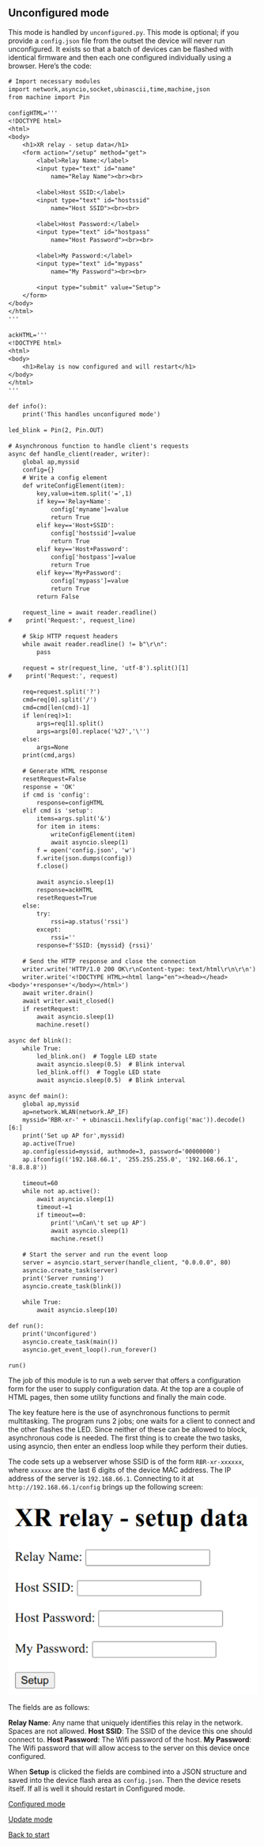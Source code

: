 ## Unconfigured mode
This mode is handled by `unconfigured.py`. This mode is optional; if you provide a `config.json` file from the outset the device will never run unconfigured. It exists so that a batch of devices can be flashed with identical firmware and then each one configured individually using a browser. Here’s the code:
```
# Import necessary modules
import network,asyncio,socket,ubinascii,time,machine,json
from machine import Pin

configHTML='''
<!DOCTYPE html>
<html>
<body>
	<h1>XR relay - setup data</h1>
	<form action="/setup" method="get">
		<label>Relay Name:</label>
		<input type="text" id="name"
			name="Relay Name"><br><br>

		<label>Host SSID:</label>
		<input type="text" id="hostssid"
			name="Host SSID"><br><br>

		<label>Host Password:</label>
		<input type="text" id="hostpass"
			name="Host Password"><br><br>

		<label>My Password:</label>
		<input type="text" id="mypass"
			name="My Password"><br><br>

		<input type="submit" value="Setup">
	</form>
</body>
</html>
'''

ackHTML='''
<!DOCTYPE html>
<html>
<body>
	<h1>Relay is now configured and will restart</h1>
</body>
</html>
'''

def info():
    print('This handles unconfigured mode')

led_blink = Pin(2, Pin.OUT)

# Asynchronous function to handle client's requests
async def handle_client(reader, writer):
    global ap,myssid
    config={}
    # Write a config element
    def writeConfigElement(item):
        key,value=item.split('=',1)
        if key=='Relay+Name':
            config['myname']=value
            return True
        elif key=='Host+SSID':
            config['hostssid']=value
            return True
        elif key=='Host+Password':
            config['hostpass']=value
            return True
        elif key=='My+Password':
            config['mypass']=value
            return True
        return False

    request_line = await reader.readline()
#    print('Request:', request_line)

    # Skip HTTP request headers
    while await reader.readline() != b"\r\n":
        pass

    request = str(request_line, 'utf-8').split()[1]
#    print('Request:', request)

    req=request.split('?')
    cmd=req[0].split('/')
    cmd=cmd[len(cmd)-1]
    if len(req)>1:
        args=req[1].split()
        args=args[0].replace('%27','\'')
    else:
        args=None
    print(cmd,args)

    # Generate HTML response
    resetRequest=False
    response = 'OK'
    if cmd is 'config':
        response=configHTML
    elif cmd is 'setup':
        items=args.split('&')
        for item in items:
            writeConfigElement(item)
            await asyncio.sleep(1)
        f = open('config.json', 'w')
        f.write(json.dumps(config))
        f.close()

        await asyncio.sleep(1)
        response=ackHTML
        resetRequest=True
    else:
        try:
            rssi=ap.status('rssi')
        except:
            rssi=''
        response=f'SSID: {myssid} {rssi}'

    # Send the HTTP response and close the connection
    writer.write('HTTP/1.0 200 OK\r\nContent-type: text/html\r\n\r\n')
    writer.write('<!DOCTYPE HTML><html lang="en"><head></head><body>'+response+'</body></html>')
    await writer.drain()
    await writer.wait_closed()
    if resetRequest:
        await asyncio.sleep(1)
        machine.reset()

async def blink():
    while True:
        led_blink.on()  # Toggle LED state
        await asyncio.sleep(0.5)  # Blink interval
        led_blink.off()  # Toggle LED state
        await asyncio.sleep(0.5)  # Blink interval

async def main():
    global ap,myssid
    ap=network.WLAN(network.AP_IF)
    myssid='RBR-xr-' + ubinascii.hexlify(ap.config('mac')).decode()[6:]
    print('Set up AP for',myssid)
    ap.active(True)
    ap.config(essid=myssid, authmode=3, password='00000000')
    ap.ifconfig(('192.168.66.1', '255.255.255.0', '192.168.66.1', '8.8.8.8'))

    timeout=60
    while not ap.active():
        await asyncio.sleep(1)
        timeout-=1
        if timeout==0:
            print('\nCan\'t set up AP')
            await asyncio.sleep(1)
            machine.reset()

    # Start the server and run the event loop
    server = asyncio.start_server(handle_client, "0.0.0.0", 80)
    asyncio.create_task(server)
    print('Server running')
    asyncio.create_task(blink())

    while True:
        await asyncio.sleep(10)

def run():
    print('Unconfigured')
    asyncio.create_task(main())
    asyncio.get_event_loop().run_forever()

run()
```
The job of this module is to run a web server that offers a configuration form for the user to supply configuration data. At the top are a couple of HTML pages, then some utility functions and finally the main code.

The key feature here is the use of asynchronous functions to permit multitasking. The program runs 2 jobs; one waits for a client to connect and the other flashes the LED. Since neither of these can be allowed to block, asynchronous code is needed. The first thing is to create the two tasks, using asyncio, then enter an endless loop while they perform their duties.

The code sets up a webserver whose SSID is of the form `RBR-xr-xxxxxx`, where `xxxxxx` are the last 6 digits of the device MAC address. The IP address of the server is `192.168.66.1`. Connecting to it at `http://192.168.66.1/config` brings up the following screen:

![Config screen](config.png "Config")

The fields are as follows:

**Relay Name**: Any name that uniquely identifies this relay in the network. Spaces are not allowed.
**Host SSID**: The SSID of the device this one should connect to.
**Host Password**: The Wifi password of the host.
**My Password**: The Wifi password that will allow access to the server on this device once configured.

When **Setup** is clicked the fields are combined into a JSON structure and saved into the device flash area as `config.json`. Then the device resets itself. If all is well it should restart in Configured mode.

[Configured mode](XR/doc/configured.md)

[Update mode](XR/doc/update.md)

[Back to start](XR/doc/README.md)
